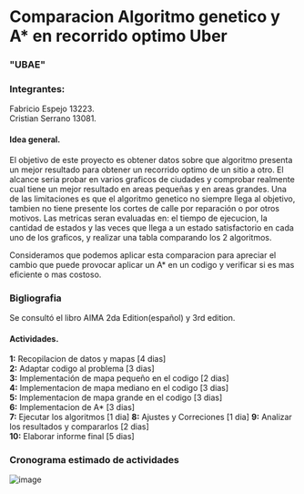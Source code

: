 # Comparacion Algoritmo genetico y A* en recorrido optimo Uber

### "UBAE"

### Integrantes: 
Fabricio Espejo 13223.  
Cristian Serrano 13081.


#### Idea general.

El objetivo de este proyecto es obtener datos sobre que algoritmo presenta un mejor resultado para obtener un recorrido optimo de un sitio a otro. El alcance seria probar en varios graficos de ciudades y comprobar realmente cual tiene un mejor resultado en areas pequeñas y en areas grandes. Una de las limitaciones es que el algoritmo genetico no siempre llega al objetivo, tambien no tiene presente los cortes de calle por reparación o por otros motivos. Las metricas seran evaluadas en: el tiempo de ejecucion, la cantidad de estados y las veces que llega a un estado satisfactorio en cada uno de los graficos, y realizar una tabla comparando los 2 algoritmos.  

Consideramos que podemos aplicar esta comparacion para apreciar el cambio que puede provocar aplicar un A* en un codigo y verificar si es mas eficiente o mas costoso.

### Bigliografia

Se consultó el libro AIMA 2da Edition(español) y 3rd edition.

#### Actividades.

__1:__ Recopilacion de datos y mapas [4 dias]  
__2:__ Adaptar codigo al problema [3 dias]  
__3:__ Implementación de mapa pequeño en el codigo [2 dias]  
__4:__ Implementacion de mapa mediano en el codigo [3 dias]  
__5:__ Implementacion de mapa grande en el codigo [3 dias]  
__6:__ Implementacion de A* [3 dias]  
__7:__ Ejecutar los algoritmos [1 dia]
__8:__ Ajustes y Correciones [1 dia]
__9:__ Analizar los resultados y compararlos [2 dias]  
__10:__ Elaborar informe final [5 dias]  

### Cronograma estimado de actividades

![image]()

